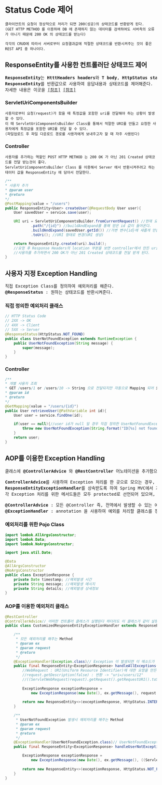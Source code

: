 # Status Code 제어
```
클라이언트의 요청이 정상적으로 처리가 되면 200(성공)의 상태코드를 반환받게 된다.
(GET HTTP METHOD 를 이용하여 DB 에 존재하지 않는 데이터를 검색하여도 서버측의 오류가 아니기 때문에 200 OK 의 상태코드를 받는다)

각각의 CRUD에 따라서 서버로부터 요청결과값에 적절한 상태코드를 반환시켜주는 것이 좋은 REST API 중 하나이다.
```
## ResponseEntity를 사용한 컨트롤러단 상태코드 제어
<pre>
<b>ResponseEntity</b>는 <b>HtttHeaders headers</b>와 <b>T body</b>, <b>HttpStatus status</b>를 포함한 클래스이다.
<b>ResponseEntity</b>를 반환값으로 사용하여 응답내용과 상태코드를 제어해준다.
자세한 내용은 이곳을 <a href="https://blog.jiniworld.me/71">[참조]</a> <a href="https://linked2ev.github.io/gitlog/2019/12/29/springboot-5-ResponseEntity/">[참조]</a>
</pre>
### ServletUriComponentsBuilder
```
사용자로부터 요청(request)가 왔을 때 특정값을 포함한 uri를 전달해야 하는 상황이 발생할 수 있다.
이 때 ServletUriComponentsBuilder Class를 통해서 적잘한 URI를 만들고 요청한 사용자에게 특정값을 포함한 URI를 전달 할 수 있다.
(파일업로드 후 파일 다운로드 경로를 사용자에게 보내주고자 할 때 자주 사용된다)
```
### Controller
```
사용자를 추가하는 역할인 POST HTTP METHOD 는 200 OK 가 아닌 201 Created 상태코드를 전달 받는것이 좋다.
ServletUriComponentsBuilder Class 를 이용해서 Server 에서 반환시켜주려고 하는 데이터 값을 ResponseEntity 에 담아서 전달한다.
```
```java
/**
* 사용자 추가
* @param user
* @return
*/
@PostMapping(value = "/users")
public ResponseEntity<User> createUser(@RequestBody User user){
    User savedUser = service.save(user);

    URI uri = ServletUriComponentsBuilder.fromCurrentRequest() //현재 요청된 요청(request) URI값을 가져온다.
            .path("/{id}") //buildAndExpand를 통해 얻은 id 값이 들어온다.
            .buildAndExpand(savedUser.getId()) //가변 변수{id}에 새롭게 만들어진 savedUser.getId() 값을 설정시킨다.
            .toUri(); //URI 형태로 변경(URI 생성)

    return ResponseEntity.created(uri).build();
    //요청 후 Response Headers의 location 부분을 보면 controller에서 만든 uri가 전달된것을 확인 할 수 있다.
    //사용자를 추가하면서 200 OK가 아닌 201 Created 상태코드를 전달 받게 된다.
}
```
## 사용자 지정 Exception Handling
<pre>
직접 Exception Class를 정의하여 예외처리를 해준다.
<b>@ResponseStatus</b> : 원하는 상태코드를 반환시켜준다.
</pre>
### 직접 정의한 예외처리 클래스
```java
// HTTP Status Code
// 2XX -> OK
// 4XX -> Client
// 5XX -> Server
@ResponseStatus(HttpStatus.NOT_FOUND)
public class UserNotFoundException extends RuntimeException {
    public UserNotFoundException(String message) {
        super(message);
    }
}
```
### Controller
```java
/**
* 개별 사용자 조회
* GET /users/1 or /users/10 -> String 으로 전달되지만 자동으로 Mapping 되어 int 로 변환된다.
* @param id
* @return
*/
@GetMapping(value = "/users/{id}")
public User retrieveUser(@PathVariable int id){
    User user = service.findOne(id);

    if(user == null){//user id가 null 일 경우 직접 정의한 UserNotFonundException 예외발생처리
        throw new UserNotFoundException(String.format("ID[%s] not found",id));
    }
    return user;
}
```

## AOP를 이용한 Exception Handling
<pre>
클래스에 <b>@ControllerAdvice</b> 와 <b>@RestController</b> 어노테이션을 추가함으로써 REST 응답을 리턴하게 된다.

<b>ControllerAdvice</b>를 사용하여 Exception 처리를 한 곳으로 모으는 경우,
<b>ResponseEntityExceptionHandler</b>를 상속받도록 하여 Spring MVC에서 기본으로 제공되는 Exception들의 처리를 간단하게 등록할 수 있다.
각 Exception 처리를 위한 메서드들은 모두 protected로 선언되어 있으며, 하위 클래스에서 필요에 따라 Override할 수 있다.

<b>@ControllerAdvice</b> : 모든 @Controller 즉, 전역에서 발생할 수 있는 예외를 잡아 처리해주는 annotation
<b>@ExceptionHandler</b> : annotation 을 사용하여 예외를 처리할 클래스를 정의한다.
</pre>
### 예외처리를 위한 Pojo Class
```java
import lombok.AllArgsConstructor;
import lombok.Data;
import lombok.NoArgsConstructor;

import java.util.Date;

@Data
@AllArgsConstructor
@NoArgsConstructor
public class ExceptionResponse {
    private Date timestamp; //예외발생 시간
    private String message; //예외발생 메시지
    private String details; //예외발생 상세정보
}
```
### AOP를 이용한 예외처리 클래스
```java
@RestController
@ControllerAdvice// 어떠한 컨트롤러 클래스가 실행된다 하더라도 이 클래스가 같이 실행된다.
public class CustomizedResponseEntityExceptionHandler extends ResponseEntityExceptionHandler {

    /**
     * 모든 예외처리를 해주는 Method
     * @param ex
     * @param request
     * @return
     */
    @ExceptionHandler(Exception.class)// Exception 이 발생되면 이 메소드가 실행된다.
    public final ResponseEntity<ExceptionResponse> handleAllExceptions(Exception ex, WebRequest request){
        //WebRequest : URI(Uniform Resource Identifier)에 대한 요청을 만든다. 이 클래스는 abstract 클래스이다.
        //request.getDescription(false) : 반환 -> "uri=/users/12"
        //((ServletWebRequest)request).getRequest().getRequestURI().toString() : 반환 -> "/users/12"
        
        ExceptionResponse exceptionResponse =
            new ExceptionResponse(new Date(), ex.getMessage(), request.getDescription(false));
            
        return new ResponseEntity<>(exceptionResponse, HttpStatus.INTERNAL_SERVER_ERROR);
    }

    /**
     * UserNotFoundException 발생시 예외처리를 해주는 Method
     * @param ex
     * @param request
     * @return
     */
    @ExceptionHandler(UserNotFoundException.class)// UserNotFoundException 이 발생되면 이 메소드가 실행된다.
    public final ResponseEntity<ExceptionResponse> handleUserNotExceptions(Exception ex, WebRequest request){

        ExceptionResponse exceptionResponse =
            new ExceptionResponse(new Date(), ex.getMessage(), ((ServletWebRequest)request).getRequest().getRequestURI().toString());
            
        return new ResponseEntity<>(exceptionResponse, HttpStatus.NOT_FOUND);
    }
}
```
